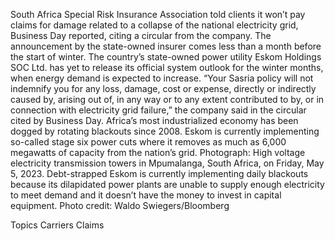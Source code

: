 South Africa Special Risk Insurance Association told clients it won’t pay claims for damage related to a collapse of the national electricity grid, Business Day reported, citing a circular from the company.
The announcement by the state-owned insurer comes less than a month before the start of winter. The country’s state-owned power utility Eskom Holdings SOC Ltd. has yet to release its official system outlook for the winter months, when energy demand is expected to increase.
“Your Sasria policy will not indemnify you for any loss, damage, cost or expense, directly or indirectly caused by, arising out of, in any way or to any extent contributed to by, or in connection with electricity grid failure,” the company said in the circular cited by Business Day.
Africa’s most industrialized economy has been dogged by rotating blackouts since 2008. Eskom is currently implementing so-called stage six power cuts where it removes as much as 6,000 megawatts of capacity from the nation’s grid.
Photograph: High voltage electricity transmission towers in Mpumalanga, South Africa, on Friday, May 5, 2023. Debt-strapped Eskom is currently implementing daily blackouts because its dilapidated power plants are unable to supply enough electricity to meet demand and it doesn’t have the money to invest in capital equipment. Photo credit: Waldo Swiegers/Bloomberg

Topics
Carriers
Claims
